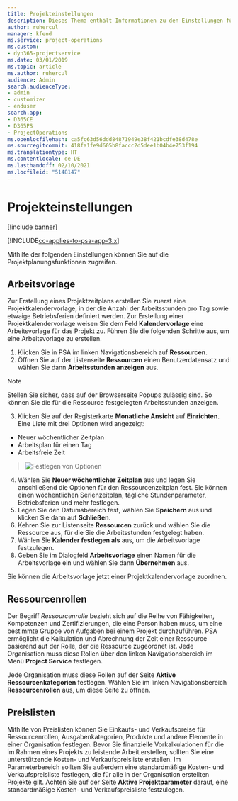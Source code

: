 ```yaml
---
title: Projekteinstellungen
description: Dieses Thema enthält Informationen zu den Einstellungen für das Projektmanagement.
author: ruhercul
manager: kfend
ms.service: project-operations
ms.custom:
- dyn365-projectservice
ms.date: 03/01/2019
ms.topic: article
ms.author: ruhercul
audience: Admin
search.audienceType:
- admin
- customizer
- enduser
search.app:
- D365CE
- D365PS
- ProjectOperations
ms.openlocfilehash: ca5fc63d56ddd84871949e38f421bcdfe38d478e
ms.sourcegitcommit: 418fa1fe9d605b8faccc2d5dee1b04b4e753f194
ms.translationtype: HT
ms.contentlocale: de-DE
ms.lasthandoff: 02/10/2021
ms.locfileid: "5148147"
---
```

# <a name="project-settings"></a>Projekteinstellungen

[!include [banner](../includes/psa-now-project-operations.md)]

[!INCLUDE[cc-applies-to-psa-app-3.x](../includes/cc-applies-to-psa-app-3x.md)]

Mithilfe der folgenden Einstellungen können Sie auf die Projektplanungsfunktionen zugreifen.

## <a name="work-template"></a>Arbeitsvorlage

Zur Erstellung eines Projektzeitplans erstellen Sie zuerst eine Projektkalendervorlage, in der die Anzahl der Arbeitsstunden pro Tag sowie etwaige Betriebsferien definiert werden. Zur Erstellung einer Projektkalendervorlage weisen Sie dem Feld **Kalendervorlage** eine Arbeitsvorlage für das Projekt zu. Führen Sie die folgenden Schritte aus, um eine Arbeitsvorlage zu erstellen.

1. Klicken Sie in PSA im linken Navigationsbereich auf **Ressourcen**. 
2. Öffnen Sie auf der Listenseite **Ressourcen** einen Benutzerdatensatz und wählen Sie dann **Arbeitsstunden anzeigen** aus.

  > [!NOTE]
  > Stellen Sie sicher, dass auf der Browserseite Popups zulässig sind. So können Sie die für die Ressource festgelegten Arbeitsstunden anzeigen.
  
3. Klicken Sie auf der Registerkarte **Monatliche Ansicht** auf **Einrichten**. Eine Liste mit drei Optionen wird angezeigt: 

  - Neuer wöchentlicher Zeitplan
  - Arbeitsplan für einen Tag
  - Arbeitsfreie Zeit

> ![Festlegen von Optionen](media/project-13.png)

4. Wählen Sie **Neuer wöchentlicher Zeitplan** aus und legen Sie anschließend die Optionen für den Ressourcenzeitplan fest. Sie können einen wöchentlichen Serienzeitplan, tägliche Stundenparameter, Betriebsferien und mehr festlegen.
5. Legen Sie den Datumsbereich fest, wählen Sie **Speichern** aus und klicken Sie dann auf **Schließen**. 
6. Kehren Sie zur Listenseite **Ressourcen** zurück und wählen Sie die Ressource aus, für die Sie die Arbeitsstunden festgelegt haben. 
7. Wählen Sie **Kalender festlegen als** aus, um die Arbeitsvorlage festzulegen. 
8. Geben Sie im Dialogfeld **Arbeitsvorlage** einen Namen für die Arbeitsvorlage ein und wählen Sie dann **Übernehmen** aus. 

Sie können die Arbeitsvorlage jetzt einer Projektkalendervorlage zuordnen.

## <a name="resource-roles"></a>Ressourcenrollen

Der Begriff *Ressourcenrolle* bezieht sich auf die Reihe von Fähigkeiten, Kompetenzen und Zertifizierungen, die eine Person haben muss, um eine bestimmte Gruppe von Aufgaben bei einem Projekt durchzuführen. PSA ermöglicht die Kalkulation und Abrechnung der Zeit einer Ressource basierend auf der Rolle, der die Ressource zugeordnet ist. Jede Organisation muss diese Rollen über den linken Navigationsbereich im Menü **Project Service** festlegen.

Jede Organisation muss diese Rollen auf der Seite **Aktive Ressourcenkategorien** festlegen. Wählen Sie im linken Navigationsbereich **Ressourcenrollen** aus, um diese Seite zu öffnen.

## <a name="price-lists"></a>Preislisten

Mithilfe von Preislisten können Sie Einkaufs- und Verkaufspreise für Ressourcenrollen, Ausgabenkategorien, Produkte und andere Elemente in einer Organisation festlegen. Bevor Sie finanzielle Vorkalkulationen für die im Rahmen eines Projekts zu leistende Arbeit erstellen, sollten Sie eine unterstützende Kosten- und Verkaufspreisliste erstellen. Im Parameterbereich sollten Sie außerdem eine standardmäßige Kosten- und Verkaufspreisliste festlegen, die für alle in der Organisation erstellten Projekte gilt. Achten Sie auf der Seite **Aktive Projektparameter** darauf, eine standardmäßige Kosten- und Verkaufspreisliste festzulegen.

